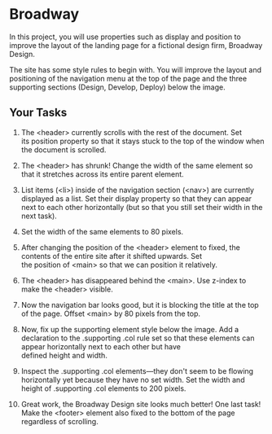 # Broadway

In this project, you will use properties such as display and position to improve the layout of the landing page for a fictional design firm, Broadway Design.

The site has some style rules to begin with. You will improve the layout and positioning of the navigation menu at the top of the page and the three supporting sections (Design, Develop, Deploy) below the image.

## Your Tasks

1.  The \<header\> currently scrolls with the rest of the document.
Set its position property so that it stays stuck to the top of the window when the document is scrolled.

2. The \<header\> has shrunk!
Change the width of the same element so that it stretches across its entire parent element.

3. List items (\<li\>) inside of the navigation section (\<nav\>) are currently displayed as a list.
Set their display property so that they can appear next to each other horizontally (but so that you still set their width in the next task).

4. Set the width of the same elements to 80 pixels.

5. After changing the position of the \<header\> element to fixed, the contents of the entire site after it shifted upwards.  Set the position of \<main\> so that we can position it relatively.

6. The \<header\> has disappeared behind the \<main\>.  Use z-index to make the \<header\> visible.

7. Now the navigation bar looks good, but it is blocking the title at the top of the page.
Offset \<main\> by 80 pixels from the top.

8. Now, fix up the supporting element style below the image.
Add a declaration to the .supporting .col rule set so that these elements can appear horizontally next to each other but have defined height and width.

9. Inspect the .supporting .col elements—they don't seem to be flowing horizontally yet because they have no set width. Set the width and height of .supporting .col elements to 200 pixels.

10. Great work, the Broadway Design site looks much better!   One last task!  Make the \<footer\> element also fixed to the bottom of the page regardless of scrolling.
